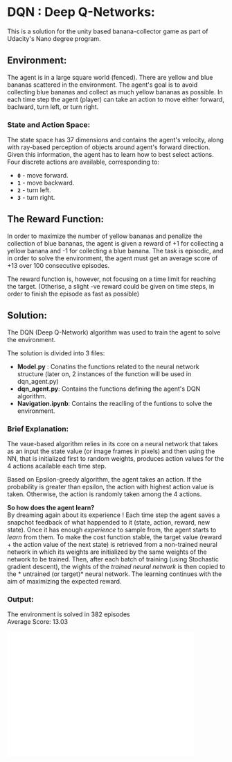 # DQN : Deep Q-Networks:
This is a solution for the unity based banana-collector game as part of Udacity's Nano degree program.

## Environment:
The agent is in a large square world (fenced). There are yellow and blue bananas scattered in the environment. The agent's goal is to avoid collecting blue bananas and collect as much yellow bananas as possible. In each time step the agent (player) can take an action to move either forward, baclward, turn left, or turn right.
### State and Action Space:
The state space has 37 dimensions and contains the agent's velocity, along with ray-based perception of objects around agent's forward direction. Given this information, the agent has to learn how to best select actions.  Four discrete actions are available, corresponding to:
- **`0`** - move forward.
- **`1`** - move backward.
- **`2`** - turn left.
- **`3`** - turn right.

## The Reward Function:<br/>
In order to maximize the number of yellow bananas and penalize the collection of blue bananas, the agent is given a reward of +1 for collecting a yellow banana and -1 for collecting a blue banana. The task is episodic, and in order to solve the environment, the agent must get an average score of +13 over 100 consecutive episodes. 

The reward function is, however, not focusing on a time limit for reaching the target. 
(Otherise, a slight -ve reward could be given on time steps, in order to finish the episode as fast as possible)

## Solution:
The DQN (Deep Q-Network) algorithm was used to train the agent to solve the environment.

The solution is divided into 3 files:
- **Model.py** : Conatins the functions related to the neural network structure (later on, 2 instances of the function will be used in dqn_agent.py)
- **dqn_agent.py**: Contains the functions defining the agent's DQN algorithm.
- **Navigation.ipynb**: Contains the reaclling of the funtions to solve the environment.

### Brief Explanation:<br/>
The vaue-based algorithm relies in its core on a neural network that takes as an input the state value (or image frames in pixels) and then using the NN, that is initialized first to random weights, produces action values for the 4 actions acailable each time step.

Based on Epsilon-greedy algorithm, the agent takes an action. If the probability is greater than epsilon, the action with highest action value is taken. Otherwise, the action is randomly taken among the 4 actions.

**So how does the agent learn?**<br/>
By dreaming again about its experience ! 
Each time step the agent saves a snapchot feedback of what happended to it (state, action, reward, new state).
Once it has enough *experience* to sample from, the agent starts to *learn* from them. 
To make the cost function stable, the target value (reward + the action value of the next state) is retrieved from a non-trained neural network in which its weights are initialized by the same weights of the network to be trained. 
Then, after each batch of training (using Stochastic gradient descent), the wights of the *trained neural network* is then copied to the * untrained (or target)* neural network. The learning continues with the aim of maximizing the expected reward.

### Output:
The environment is solved in 382 episodes <br/>	
Average Score: 13.03 <br/>

![scorevsepisodes](score.png)


